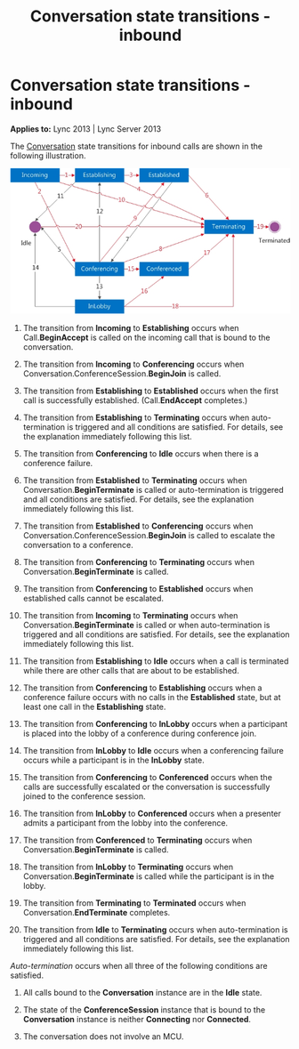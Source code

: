 ﻿---
title: Conversation state transitions - inbound
TOCTitle: Conversation state transitions - inbound
ms:assetid: 27a12921-9948-4b5d-a433-2dd5ac801fa1
ms:mtpsurl: https://msdn.microsoft.com/en-us/library/Dn465978(v=office.15)
ms:contentKeyID: 57102769
ms.date: 07/25/2014
mtps_version: v=office.15
---

# Conversation state transitions - inbound


**Applies to:** Lync 2013 | Lync Server 2013

The [Conversation](https://msdn.microsoft.com/en-us/library/hh349224\(v=office.15\)) state transitions for inbound calls are shown in the following illustration.

![Conversation state transitions for inbound calls](images/Dn465978.StateMach_Conversation-In(Office.15).jpg "Conversation state transitions for inbound calls")

1.  The transition from **Incoming** to **Establishing** occurs when Call.**BeginAccept** is called on the incoming call that is bound to the conversation.

2.  The transition from **Incoming** to **Conferencing** occurs when Conversation.ConferenceSession.**BeginJoin** is called.

3.  The transition from **Establishing** to **Established** occurs when the first call is successfully established. (Call.**EndAccept** completes.)

4.  The transition from **Establishing** to **Terminating** occurs when auto-termination is triggered and all conditions are satisfied. For details, see the explanation immediately following this list.

5.  The transition from **Conferencing** to **Idle** occurs when there is a conference failure.

6.  The transition from **Established** to **Terminating** occurs when Conversation.**BeginTerminate** is called or auto-termination is triggered and all conditions are satisfied. For details, see the explanation immediately following this list.

7.  The transition from **Established** to **Conferencing** occurs when Conversation.ConferenceSession.**BeginJoin** is called to escalate the conversation to a conference.

8.  The transition from **Conferencing** to **Terminating** occurs when Conversation.**BeginTerminate** is called.

9.  The transition from **Conferencing** to **Established** occurs when established calls cannot be escalated.

10. The transition from **Incoming** to **Terminating** occurs when Conversation.**BeginTerminate** is called or when auto-termination is triggered and all conditions are satisfied. For details, see the explanation immediately following this list.

11. The transition from **Establishing** to **Idle** occurs when a call is terminated while there are other calls that are about to be established.

12. The transition from **Conferencing** to **Establishing** occurs when a conference failure occurs with no calls in the **Established** state, but at least one call in the **Establishing** state.

13. The transition from **Conferencing** to **InLobby** occurs when a participant is placed into the lobby of a conference during conference join.

14. The transition from **InLobby** to **Idle** occurs when a conferencing failure occurs while a participant is in the **InLobby** state.

15. The transition from **Conferencing** to **Conferenced** occurs when the calls are successfully escalated or the conversation is successfully joined to the conference session.

16. The transition from **InLobby** to **Conferenced** occurs when a presenter admits a participant from the lobby into the conference.

17. The transition from **Conferenced** to **Terminating** occurs when Conversation.**BeginTerminate** is called.

18. The transition from **InLobby** to **Terminating** occurs when Conversation.**BeginTerminate** is called while the participant is in the lobby.

19. The transition from **Terminating** to **Terminated** occurs when Conversation.**EndTerminate** completes.

20. The transition from **Idle** to **Terminating** occurs when auto-termination is triggered and all conditions are satisfied. For details, see the explanation immediately following this list.

*Auto-termination* occurs when all three of the following conditions are satisfied.

1.  All calls bound to the **Conversation** instance are in the **Idle** state.

2.  The state of the **ConferenceSession** instance that is bound to the **Conversation** instance is neither **Connecting** nor **Connected**.

3.  The conversation does not involve an MCU.

